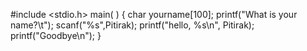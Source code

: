 #include <stdio.h>
main( )
{
        char yourname[100];
        printf("What is your name?\t");
        scanf("%s",Pitirak);
        printf("hello, %s\n", Pitirak);
        printf("Goodbye\n");
}
